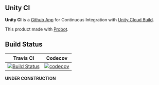 ## Unity CI

**Unity CI** is a [Github App](https://developer.github.com/apps/about-apps) for Continuous Integration with [Unity Cloud Build](https://unity3d.com/unity/features/cloud-build).

This product made with [Probot](https://probot.github.io).

## Build Status
|Travis CI|Codecov|
|---------|---------|
|[![Build Status](https://travis-ci.org/karasusan/UnityCI.svg?branch=master)](https://travis-ci.org/karasusan/UnityCI)|[![codecov](https://codecov.io/gh/karasusan/UnityCI/branch/master/graph/badge.svg)](https://codecov.io/gh/karasusan/UnityCI)|

**UNDER CONSTRUCTION**

<!--
# UnityCI

> A GitHub App built with [Probot](https://probot.github.io) that Continuous Integration for Unity Project

## Setup

```sh
# Install dependencies
npm install

# Run typescript
npm run build

# Run the bot
npm start
```

## Contributing

If you have suggestions for how unityci could be improved, or want to report a bug, open an issue! We'd love all and any contributions.

For more, check out the [Contributing Guide](CONTRIBUTING.md).

## License

[ISC](LICENSE) © 2018 kazuki matsumoto <karasusan@gmail.com> (https://github.com/karasusan/UnityCI)
-->

